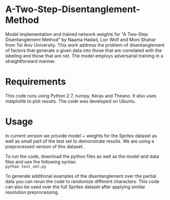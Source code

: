 # A-Two-Step-Disentanglement-Method
Model implementation and trained network weights for "A Two-Step Disentanglement Method" by Naama Hadad, Lior Wolf and Moni Shahar from Tel Aviv University.
This work address the problem of disentanglement of factors that generate a given data into those that are correlated with the labeling and those that are not. The model employs adversarial training in a straightforward manner.

# Requirements
This code runs using Python 2.7, numpy, Keras and Theano. It also uses matplotlib to plot results.
The code was developed on Ubuntu.

# Usage
In current version we provide model + weights for the Sprites dataset as well as small part of the test set to demonstrate results.
We are using a preprocessed version of this dataset.

To run the code, download the python files as well as the model and data files and use the following syntax:  
`python test_net.py`

To generate additional examples of the disentanglement over the partial data you can rerun the code to randomize different characters. This code can also be used over the full Sprites dataset after applying similar resolution preprocessing.
